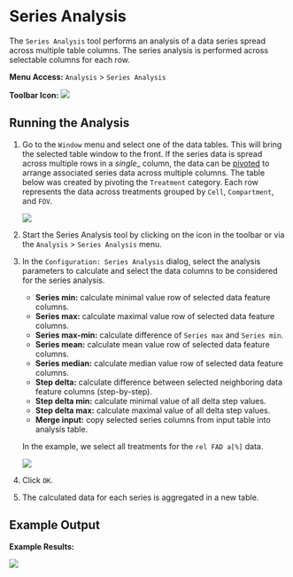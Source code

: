 # Series Analysis

The `Series Analysis` tool performs an analysis of a data series spread across multiple table columns.  The series analysis is performed across selectable columns for each row.

**Menu Access:** `Analysis` > `Series Analysis`

**Toolbar Icon:** ![](/images/analysis/seriesanalysis.png)

## Running the Analysis

1. Go to the `Window` menu and select one of the data tables. This will bring the selected table window to the front. If the series data is spread across multiple rows in a _single__ column, the data can be [pivoted](/userguide/data/pivot/) to arrange associated series data across multiple columns. The table below was created by pivoting the `Treatment` category. Each row represents the data across treatments grouped by `Cell`, `Compartment`, and `FOV`.
 
    ![](/images/analysis/relpivot-result.png)


2. Start the Series Analysis tool by clicking on the icon in the toolbar or via the `Analysis` > `Series Analysis` menu.

3. In the `Configuration: Series Analysis` dialog, select the analysis parameters to calculate and select the data columns to be considered for the series analysis.

    * **Series min:** calculate minimal value row of selected data feature columns.
    * **Series max:** calculate maximal value row of selected data feature columns.
    * **Series max-min:** calculate difference of `Series max` and `Series min`.
    * **Series mean:** calculate mean value row of selected data feature columns.
    * **Series median:** calculate median value row of selected data feature columns.
    * **Step delta:** calculate difference between selected neighboring data feature columns (step-by-step). 
    * **Step delta min:** calculate minimal value of all delta step values.
    * **Step delta max:** calculate maximal value of all delta step values.
    * **Merge input:** copy selected series columns from input table into analysis table.


    In the example, we select all treatments for the `rel FAD a[%]` data.  

    ![](/images/analysis/seriesanalysis-config.png)

4. Click `OK`.

5. The calculated data for each series is aggregated in a new table.


## Example Output

**Example Results:** 

![](/images/analysis/seriesanalysis-results.png)